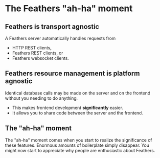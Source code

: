 # The Feathers **"ah-ha"** moment

## Feathers is transport agnostic

A Feathers server automatically handles requests from
- HTTP REST clients,
- Feathers REST clients, or
- Feathers websocket clients.

## Feathers resource management is platform agnostic

Identical database calls may be made on the server and on the frontend
without you needing to do anything.
- This makes frontend development **significantly** easier.
- It allows you to share code between the server and the frontend.

## The **"ah-ha"** moment

The "ah-ha" moment comes when you start to realize the significance of these features.
Enormous amounts of boilerplate simply disappear.
You might now start to appreciate why people are enthusiastic about Feathers.